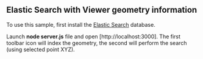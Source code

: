 ## Elastic Search with Viewer geometry information

To use this sample, first install the [Elastic Search](https://www.elastic.co/products/elasticsearch) database.

Launch **node server.js** file and open [http://localhost:3000]. The first toolbar icon will index the geometry, the second will perform the search (using selected point XYZ).